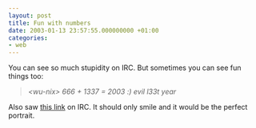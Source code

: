 ```yaml
---
layout: post
title: Fun with numbers
date: 2003-01-13 23:57:55.000000000 +01:00
categories:
- web
---
```

You can see so much stupidity on IRC. But sometimes you can see fun things too:

<blockquote><i>&lt;wu-nix&gt; 666 + 1337 = 2003 :) evil l33t year</i></p></blockquote>
Also saw <a href="http://www2.photosig.com/viewphoto.php?id=481822" title="A wonderful photo of a butterly.">this link</a> on IRC. It should only smile and it would be the perfect portrait.
